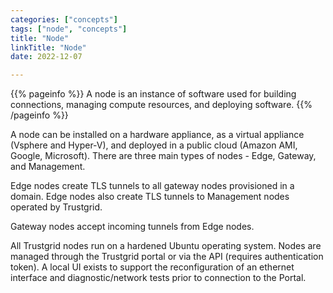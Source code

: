 ```yaml
---
categories: ["concepts"]
tags: ["node", "concepts"]
title: "Node"
linkTitle: "Node"
date: 2022-12-07

---
```


{{% pageinfo %}}
A node is an instance of software used for building connections, managing compute resources, and deploying software.
{{% /pageinfo %}}

 A node can be installed on a hardware appliance, as a virtual appliance (Vsphere and Hyper-V), and deployed in a public cloud (Amazon AMI, Google, Microsoft). There are three main types of nodes - Edge, Gateway, and Management. 
 
 Edge nodes create TLS tunnels to all gateway nodes provisioned in a domain. Edge nodes also create TLS tunnels to Management nodes operated by Trustgrid. 
 
 Gateway nodes accept incoming tunnels from Edge nodes. 
 
 All Trustgrid nodes run on a hardened Ubuntu operating system. Nodes are managed through the Trustgrid portal or via the API (requires authentication token). A local UI exists to support the reconfiguration of an ethernet interface and diagnostic/network tests prior to connection to the Portal.
